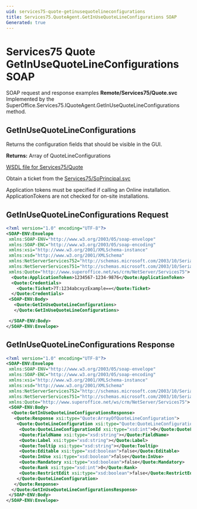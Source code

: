 ```yaml
---
uid: services75-quote-getinusequotelineconfigurations
title: Services75.QuoteAgent.GetInUseQuoteLineConfigurations SOAP
Generated: true
---
```


# Services75 Quote GetInUseQuoteLineConfigurations SOAP

SOAP request and response examples **Remote/Services75/Quote.svc**
Implemented by the <see cref="M:SuperOffice.Services75.IQuoteAgent.GetInUseQuoteLineConfigurations">SuperOffice.Services75.IQuoteAgent.GetInUseQuoteLineConfigurations</see> method.

## GetInUseQuoteLineConfigurations

Returns the configuration fields that should be visible in the GUI.


**Returns:** Array of QuoteLineConfigurations


[WSDL file for Services75/Quote](../Services75-Quote.md)

Obtain a ticket from the [Services75/SoPrincipal.svc](../SoPrincipal/index.md)

Application tokens must be specified if calling an Online installation. ApplicationTokens are not checked for on-site installations.

## GetInUseQuoteLineConfigurations Request

```xml
<?xml version="1.0" encoding="UTF-8"?>
<SOAP-ENV:Envelope
 xmlns:SOAP-ENV="http://www.w3.org/2003/05/soap-envelope"
 xmlns:SOAP-ENC="http://www.w3.org/2003/05/soap-encoding"
 xmlns:xsi="http://www.w3.org/2001/XMLSchema-instance"
 xmlns:xsd="http://www.w3.org/2001/XMLSchema"
 xmlns:NetServerServices752="http://schemas.microsoft.com/2003/10/Serialization/Arrays"
 xmlns:NetServerServices751="http://schemas.microsoft.com/2003/10/Serialization/"
 xmlns:Quote="http://www.superoffice.net/ws/crm/NetServer/Services75">
  <Quote:ApplicationToken>1234567-1234-9876</Quote:ApplicationToken>
  <Quote:Credentials>
    <Quote:Ticket>7T:1234abcxyzExample==</Quote:Ticket>
  </Quote:Credentials>
 <SOAP-ENV:Body>
   <Quote:GetInUseQuoteLineConfigurations>
   </Quote:GetInUseQuoteLineConfigurations>

 </SOAP-ENV:Body>
</SOAP-ENV:Envelope>

```


## GetInUseQuoteLineConfigurations Response

```xml
<?xml version="1.0" encoding="UTF-8"?>
<SOAP-ENV:Envelope
 xmlns:SOAP-ENV="http://www.w3.org/2003/05/soap-envelope"
 xmlns:SOAP-ENC="http://www.w3.org/2003/05/soap-encoding"
 xmlns:xsi="http://www.w3.org/2001/XMLSchema-instance"
 xmlns:xsd="http://www.w3.org/2001/XMLSchema"
 xmlns:NetServerServices752="http://schemas.microsoft.com/2003/10/Serialization/Arrays"
 xmlns:NetServerServices751="http://schemas.microsoft.com/2003/10/Serialization/"
 xmlns:Quote="http://www.superoffice.net/ws/crm/NetServer/Services75">
 <SOAP-ENV:Body>
  <Quote:GetInUseQuoteLineConfigurationsResponse>
   <Quote:Response xsi:type="Quote:ArrayOfQuoteLineConfiguration">
    <Quote:QuoteLineConfiguration xsi:type="Quote:QuoteLineConfiguration">
     <Quote:QuoteLineConfigurationId xsi:type="xsd:int">0</Quote:QuoteLineConfigurationId>
     <Quote:FieldName xsi:type="xsd:string"></Quote:FieldName>
     <Quote:Label xsi:type="xsd:string"></Quote:Label>
     <Quote:Tooltip xsi:type="xsd:string"></Quote:Tooltip>
     <Quote:Editable xsi:type="xsd:boolean">false</Quote:Editable>
     <Quote:InUse xsi:type="xsd:boolean">false</Quote:InUse>
     <Quote:Mandatory xsi:type="xsd:boolean">false</Quote:Mandatory>
     <Quote:Rank xsi:type="xsd:int">0</Quote:Rank>
     <Quote:RestrictEdit xsi:type="xsd:boolean">false</Quote:RestrictEdit>
    </Quote:QuoteLineConfiguration>
   </Quote:Response>
  </Quote:GetInUseQuoteLineConfigurationsResponse>
 </SOAP-ENV:Body>
</SOAP-ENV:Envelope>

```

